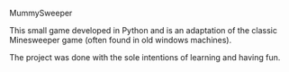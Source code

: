 MummySweeper

This small game developed in Python and is an adaptation of the classic Minesweeper game (often found in old windows machines).

The project was done with the sole intentions of learning and having fun.
